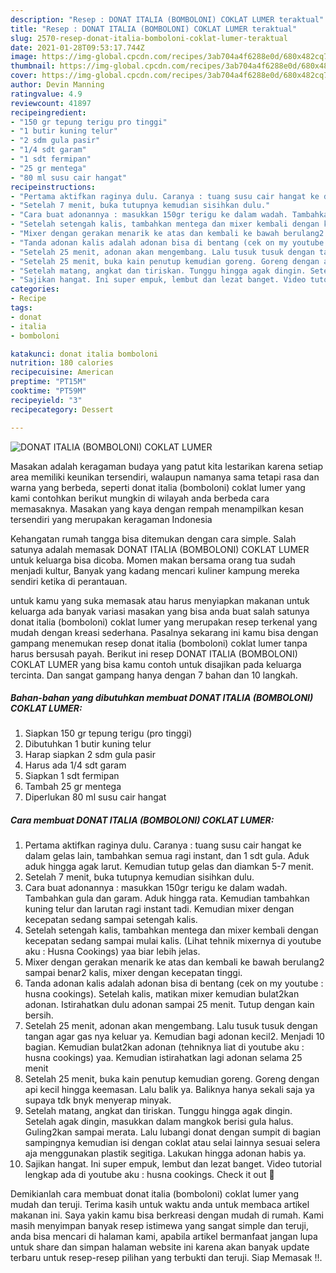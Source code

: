 ```yaml
---
description: "Resep : DONAT ITALIA (BOMBOLONI) COKLAT LUMER teraktual"
title: "Resep : DONAT ITALIA (BOMBOLONI) COKLAT LUMER teraktual"
slug: 2570-resep-donat-italia-bomboloni-coklat-lumer-teraktual
date: 2021-01-28T09:53:17.744Z
image: https://img-global.cpcdn.com/recipes/3ab704a4f6288e0d/680x482cq70/donat-italia-bomboloni-coklat-lumer-foto-resep-utama.jpg
thumbnail: https://img-global.cpcdn.com/recipes/3ab704a4f6288e0d/680x482cq70/donat-italia-bomboloni-coklat-lumer-foto-resep-utama.jpg
cover: https://img-global.cpcdn.com/recipes/3ab704a4f6288e0d/680x482cq70/donat-italia-bomboloni-coklat-lumer-foto-resep-utama.jpg
author: Devin Manning
ratingvalue: 4.9
reviewcount: 41897
recipeingredient:
- "150 gr tepung terigu pro tinggi"
- "1 butir kuning telur"
- "2 sdm gula pasir"
- "1/4 sdt garam"
- "1 sdt fermipan"
- "25 gr mentega"
- "80 ml susu cair hangat"
recipeinstructions:
- "Pertama aktifkan raginya dulu. Caranya : tuang susu cair hangat ke dalam gelas lain, tambahkan semua ragi instant, dan 1 sdt gula. Aduk aduk hingga agak larut. Kemudian tutup gelas dan diamkan 5-7 menit."
- "Setelah 7 menit, buka tutupnya kemudian sisihkan dulu."
- "Cara buat adonannya : masukkan 150gr terigu ke dalam wadah. Tambahkan gula dan garam. Aduk hingga rata. Kemudian tambahkan kuning telur dan larutan ragi instant tadi. Kemudian mixer dengan kecepatan sedang sampai setengah kalis."
- "Setelah setengah kalis, tambahkan mentega dan mixer kembali dengan kecepatan sedang sampai mulai kalis. (Lihat tehnik mixernya di youtube aku : Husna Cookings) yaa biar lebih jelas."
- "Mixer dengan gerakan menarik ke atas dan kembali ke bawah berulang2 sampai benar2 kalis, mixer dengan kecepatan tinggi."
- "Tanda adonan kalis adalah adonan bisa di bentang (cek on my youtube : husna cookings). Setelah kalis, matikan mixer kemudian bulat2kan adonan. Istirahatkan dulu adonan sampai 25 menit. Tutup dengan kain bersih."
- "Setelah 25 menit, adonan akan mengembang. Lalu tusuk tusuk dengan tangan agar gas nya keluar ya. Kemudian bagi adonan kecil2. Menjadi 10 bagian. Kemudian bulat2kan adonan (tehniknya liat di youtube aku : husna cookings) yaa. Kemudian istirahatkan lagi adonan selama 25 menit"
- "Setelah 25 menit, buka kain penutup kemudian goreng. Goreng dengan api kecil hingga keemasan. Lalu balik ya. Baliknya hanya sekali saja ya supaya tdk bnyk menyerap minyak."
- "Setelah matang, angkat dan tiriskan. Tunggu hingga agak dingin. Setelah agak dingin, masukkan dalam mangkok berisi gula halus. Guling2kan sampai merata. Lalu lubangi donat dengan sumpit di bagian sampingnya kemudian isi dengan coklat atau selai lainnya sesuai selera aja menggunakan plastik segitiga. Lakukan hingga adonan habis ya."
- "Sajikan hangat. Ini super empuk, lembut dan lezat banget. Video tutorial lengkap ada di youtube aku : husna cookings. Check it out 🥰"
categories:
- Recipe
tags:
- donat
- italia
- bomboloni

katakunci: donat italia bomboloni 
nutrition: 180 calories
recipecuisine: American
preptime: "PT15M"
cooktime: "PT59M"
recipeyield: "3"
recipecategory: Dessert

---
```



![DONAT ITALIA (BOMBOLONI) COKLAT LUMER](https://img-global.cpcdn.com/recipes/3ab704a4f6288e0d/680x482cq70/donat-italia-bomboloni-coklat-lumer-foto-resep-utama.jpg)

Masakan adalah keragaman budaya yang patut kita lestarikan karena setiap area memiliki keunikan tersendiri, walaupun namanya sama tetapi rasa dan warna yang berbeda, seperti donat italia (bomboloni) coklat lumer yang kami contohkan berikut mungkin di wilayah anda berbeda cara memasaknya. Masakan yang kaya dengan rempah menampilkan kesan tersendiri yang merupakan keragaman Indonesia

Kehangatan rumah tangga bisa ditemukan dengan cara simple. Salah satunya adalah memasak DONAT ITALIA (BOMBOLONI) COKLAT LUMER untuk keluarga bisa dicoba. Momen makan bersama orang tua sudah menjadi kultur, Banyak yang kadang mencari kuliner kampung mereka sendiri ketika di perantauan.



untuk kamu yang suka memasak atau harus menyiapkan makanan untuk keluarga ada banyak variasi masakan yang bisa anda buat salah satunya donat italia (bomboloni) coklat lumer yang merupakan resep terkenal yang mudah dengan kreasi sederhana. Pasalnya sekarang ini kamu bisa dengan gampang menemukan resep donat italia (bomboloni) coklat lumer tanpa harus bersusah payah.
Berikut ini resep DONAT ITALIA (BOMBOLONI) COKLAT LUMER yang bisa kamu contoh untuk disajikan pada keluarga tercinta. Dan sangat gampang hanya dengan 7 bahan dan 10 langkah.


<!--inarticleads1-->

##### Bahan-bahan yang dibutuhkan membuat DONAT ITALIA (BOMBOLONI) COKLAT LUMER:

1. Siapkan 150 gr tepung terigu (pro tinggi)
1. Dibutuhkan 1 butir kuning telur
1. Harap siapkan 2 sdm gula pasir
1. Harus ada 1/4 sdt garam
1. Siapkan 1 sdt fermipan
1. Tambah 25 gr mentega
1. Diperlukan 80 ml susu cair hangat




<!--inarticleads2-->

##### Cara membuat  DONAT ITALIA (BOMBOLONI) COKLAT LUMER:

1. Pertama aktifkan raginya dulu. Caranya : tuang susu cair hangat ke dalam gelas lain, tambahkan semua ragi instant, dan 1 sdt gula. Aduk aduk hingga agak larut. Kemudian tutup gelas dan diamkan 5-7 menit.
1. Setelah 7 menit, buka tutupnya kemudian sisihkan dulu.
1. Cara buat adonannya : masukkan 150gr terigu ke dalam wadah. Tambahkan gula dan garam. Aduk hingga rata. Kemudian tambahkan kuning telur dan larutan ragi instant tadi. Kemudian mixer dengan kecepatan sedang sampai setengah kalis.
1. Setelah setengah kalis, tambahkan mentega dan mixer kembali dengan kecepatan sedang sampai mulai kalis. (Lihat tehnik mixernya di youtube aku : Husna Cookings) yaa biar lebih jelas.
1. Mixer dengan gerakan menarik ke atas dan kembali ke bawah berulang2 sampai benar2 kalis, mixer dengan kecepatan tinggi.
1. Tanda adonan kalis adalah adonan bisa di bentang (cek on my youtube : husna cookings). Setelah kalis, matikan mixer kemudian bulat2kan adonan. Istirahatkan dulu adonan sampai 25 menit. Tutup dengan kain bersih.
1. Setelah 25 menit, adonan akan mengembang. Lalu tusuk tusuk dengan tangan agar gas nya keluar ya. Kemudian bagi adonan kecil2. Menjadi 10 bagian. Kemudian bulat2kan adonan (tehniknya liat di youtube aku : husna cookings) yaa. Kemudian istirahatkan lagi adonan selama 25 menit
1. Setelah 25 menit, buka kain penutup kemudian goreng. Goreng dengan api kecil hingga keemasan. Lalu balik ya. Baliknya hanya sekali saja ya supaya tdk bnyk menyerap minyak.
1. Setelah matang, angkat dan tiriskan. Tunggu hingga agak dingin. Setelah agak dingin, masukkan dalam mangkok berisi gula halus. Guling2kan sampai merata. Lalu lubangi donat dengan sumpit di bagian sampingnya kemudian isi dengan coklat atau selai lainnya sesuai selera aja menggunakan plastik segitiga. Lakukan hingga adonan habis ya.
1. Sajikan hangat. Ini super empuk, lembut dan lezat banget. Video tutorial lengkap ada di youtube aku : husna cookings. Check it out 🥰




Demikianlah cara membuat donat italia (bomboloni) coklat lumer yang mudah dan teruji. Terima kasih untuk waktu anda untuk membaca artikel makanan ini. Saya yakin kamu bisa berkreasi dengan mudah di rumah. Kami masih menyimpan banyak resep istimewa yang sangat simple dan teruji, anda bisa mencari di halaman kami, apabila artikel bermanfaat jangan lupa untuk share dan simpan halaman website ini karena akan banyak update terbaru untuk resep-resep pilihan yang terbukti dan teruji. Siap Memasak !!. 
